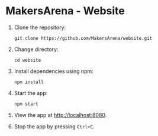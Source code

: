 # MakersArena - Website

1.  Clone the repository:

        git clone https://github.com/MakersArena/website.git
1. Change directory:
  
       cd website
1.  Install dependencies using npm:

        npm install
1.  Start the app:

        npm start
1.  View the app at [http://localhost:8080](http://localhost:8080).

1.  Stop the app by pressing `Ctrl+C`.

